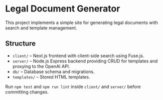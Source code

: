 # Legal Document Generator

This project implements a simple site for generating legal documents with search and template management.

## Structure
- `client/` – Next.js frontend with client-side search using Fuse.js.
- `server/` – Node.js Express backend providing CRUD for templates and proxying to the OpenAI API.
- `db/` – Database schema and migrations.
- `templates/` – Stored HTML templates.

Run `npm test` and `npm run lint` inside `client/` and `server/` before committing changes.

